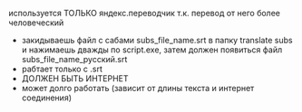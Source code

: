 используется ТОЛЬКО яндекс.переводчик т.к. перевод от него более человеческий

+ закидываешь файл с сабами subs_file_name.srt в папку translate subs и нажимаешь дважды по script.exe, затем должен появиться файл subs_file_name_русский.srt 
+ рабтает только с .srt
+ ДОЛЖЕН БЫТЬ ИНТЕРНЕТ
+ может долго работать (зависит от длины текста и интернет соединения)

